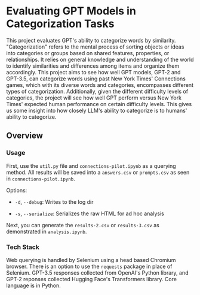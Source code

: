 # Evaluating GPT Models in Categorization Tasks
This project evaluates GPT's ability to categorize words by similarity. "Categorization" refers to the mental process of sorting objects or ideas into categories or groups based on shared features, properties, or relationships. It relies on general knowledge and understanding of the world to identify similarities and differences among items and organize them accordingly. This project aims to see how well GPT models, GPT-2 and GPT-3.5, can categorize words using past New York Times' Connections games, which with its diverse words and categories, encompasses different types of categorization. Additionally, given the different difficulty levels of categories, the project will see how well GPT perform versus New York Times' expected human performance on certain difficulty levels. This gives us some insight into how closely LLM's ability to categorize is to humans' ability to categorize.

## Overview

### Usage

First, use the `util.py` file and `connections-pilot.ipynb` as a querying method. All results will be saved into a `answers.csv` or `prompts.csv` as seen in `connections-pilot.ipynb`.

Options:

-  `-d`, `--debug`: Writes to the log dir

-  `-s`, `--serialize`: Serializes the raw HTML for ad hoc analysis

  

Next, you can generate the `results-2.csv` or `results-3.csv` as demonstrated in `analysis.ipynb`.

### Tech Stack

Web querying is handled by Selenium using a head based Chromium browser. There is an option to use the `requests` package in place of Selenium. GPT-3.5 responses collected from OpenAI's Python library, and GPT-2 reponses collected Hugging Face's Transformers library. Core language is in Python.
